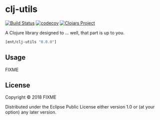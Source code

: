 # clj-utils
[![Build Status](https://travis-ci.org/etyurin/clj-utils.svg?branch=master)](https://travis-ci.org/etyurin/clj-utils)
[![codecov](https://codecov.io/gh/etyurin/clj-utils/branch/master/graph/badge.svg)](https://codecov.io/gh/etyurin/clj-utils)
[![Clojars Project](https://img.shields.io/clojars/v/ent/clj-utils.svg)](https://clojars.org/ent/clj-utils)

A Clojure library designed to ... well, that part is up to you.

```clj
[ent/clj-utils "0.0.0"]
```

## Usage

FIXME

## License

Copyright © 2018 FIXME

Distributed under the Eclipse Public License either version 1.0 or (at
your option) any later version.
